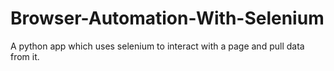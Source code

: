 # Browser-Automation-With-Selenium
A python app which uses selenium to interact with a page and pull data from it.

